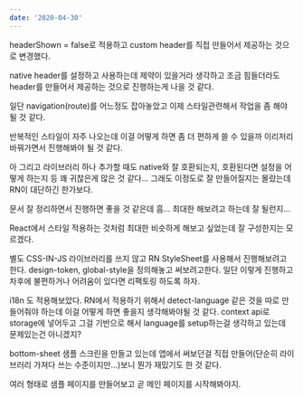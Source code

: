 ```yaml
---
date: '2020-04-30'
---
```


headerShown = false로 적용하고 custom header를 직접 만들어서 제공하는 것으로 변경했다.

native header를 설정하고 사용하는데 제약이 있을거라 생각하고 조금 힘들더라도 header를 만들어서 제공하는 것으로 진행하는게 나을 것 같다.

일단 navigation(route)를 어느정도 잡아놓았고 이제 스타일관련해서 작업을 좀 해야될 것 같다.

반복적인 스타일이 자주 나오는데 이걸 어떻게 하면 좀 더 편하게 쓸 수 있을까 이리저리 바꿔가면서 진행해봐야 될 것 같다.

아 그리고 라이브러리 하나 추가할 때도 native와 잘 호환되는지, 호환된다면 설정을 어떻게 하는지 등 꽤 귀찮은게 많은 것 같다... 그래도 이정도로 잘 만들어질지는 몰랐는데 RN이 대단하긴 한가보다.

문서 잘 정리하면서 진행하면 좋을 것 같은데 흠... 최대한 해보려고 하는데 잘 될런지...

React에서 스타일 적용하는 것처럼 최대한 비슷하게 해보고 싶었는데 잘 구성한지는 모르겠다.

별도 CSS-IN-JS 라이브러리를 쓰지 않고 RN StyleSheet를 사용해서 진행해보려고 한다.
design-token, global-style을 정의해놓고 써보려고한다.
일단 이렇게 진행하고 차후에 불편하거나 어려움이 있다면 리팩토링 하도록 하자.

i18n 도 적용해보았다.
RN에서 적용하기 위해서 detect-language 같은 것을 따로 만들어줘야 하는데 이걸 어떻게 하면 좋을지 생각해봐야될 것 같다. context api로 storage에 넣어두고 그걸 기반으로 해서 language를 setup하는걸 생각하고 있는데 문제있는건 아니겠지?

bottom-sheet 샘플 스크린을 만들고 있는데 앱에서 써보던걸 직접 만들어(단순히 라이브러리 가져다 쓰는 수준이지만...)보니 뭔가 재밌기도 한 것 같다.

여러 형태로 샘플 페이지를 만들어보고 곧 메인 페이지를 시작해봐야지.
